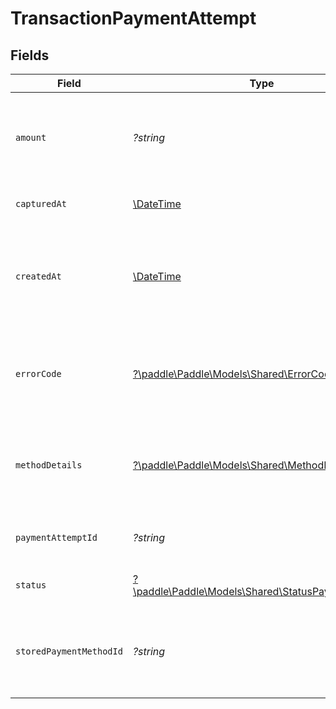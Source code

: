 # TransactionPaymentAttempt


## Fields

| Field                                                                                             | Type                                                                                              | Required                                                                                          | Description                                                                                       | Example                                                                                           |
| ------------------------------------------------------------------------------------------------- | ------------------------------------------------------------------------------------------------- | ------------------------------------------------------------------------------------------------- | ------------------------------------------------------------------------------------------------- | ------------------------------------------------------------------------------------------------- |
| `amount`                                                                                          | *?string*                                                                                         | :heavy_minus_sign:                                                                                | Amount for collection in the lowest denomination of a currency (e.g. cents for USD).              | 1050                                                                                              |
| `capturedAt`                                                                                      | [\DateTime](https://www.php.net/manual/en/class.datetime.php)                                     | :heavy_minus_sign:                                                                                | RFC 3339 datetime string.                                                                         | 2024-10-12T07:20:50.52Z                                                                           |
| `createdAt`                                                                                       | [\DateTime](https://www.php.net/manual/en/class.datetime.php)                                     | :heavy_minus_sign:                                                                                | RFC 3339 datetime string of when this entity was created. Set automatically by Paddle.            | 2024-10-12T07:20:50.52Z                                                                           |
| `errorCode`                                                                                       | [?\paddle\Paddle\Models\Shared\ErrorCode](../../Models/Shared/ErrorCode.md)                       | :heavy_minus_sign:                                                                                | Reason why a payment attempt failed. `null` if payment captured successfully.                     |                                                                                                   |
| `methodDetails`                                                                                   | [?\paddle\Paddle\Models\Shared\MethodDetails](../../Models/Shared/MethodDetails.md)               | :heavy_minus_sign:                                                                                | Information about the payment method used for a payment attempt.                                  |                                                                                                   |
| `paymentAttemptId`                                                                                | *?string*                                                                                         | :heavy_minus_sign:                                                                                | UUID for this payment attempt.                                                                    | 497f776b-851d-4ebf-89ab-8ba0f75d2d6a                                                              |
| `status`                                                                                          | [?\paddle\Paddle\Models\Shared\StatusPaymentAttempt](../../Models/Shared/StatusPaymentAttempt.md) | :heavy_minus_sign:                                                                                | Status of this payment attempt.                                                                   |                                                                                                   |
| `storedPaymentMethodId`                                                                           | *?string*                                                                                         | :heavy_minus_sign:                                                                                | UUID for the stored payment method used for this payment attempt.                                 | 7636e781-3969-49f4-9c77-8226232e28a6                                                              |